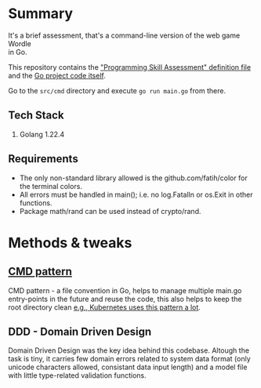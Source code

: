 # Summary
It's a brief assessment, that's a command-line version of the web game Wordle       
in Go.

This repository contains the ["Programming Skill Assessment" definition file](wordletest_go_v1.odt) and the [Go project code itself](/src/).

Go to the `src/cmd` directory and execute `go run main.go` from there.

## Tech Stack
1) Golang 1.22.4

## Requirements
* The only non-standard library allowed is the github.com/fatih/color for the terminal colors.
* All errors must be handled in main(); i.e. no log.Fatalln or os.Exit in other functions.
* Package math/rand can be used instead of crypto/rand.     

# Methods & tweaks
## [CMD pattern](https://github.com/golang-standards/project-layout/blob/master/cmd/README.md)
CMD pattern - a file convention in Go, helps to manage multiple main.go entry-points in the future and reuse the code, this also helps to keep the root directory clean [e.g., Kubernetes uses this pattern a lot](https://github.com/kubernetes/kubernetes/tree/master/cmd). 

## DDD - Domain Driven Design
Domain Driven Design was the key idea behind this codebase. Altough the task is tiny, it carries few domain errors related to system data format (only unicode characters allowed, consistant data input length) and a model file with little type-related validation functions.



